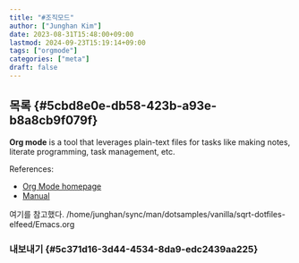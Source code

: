 ```yaml
---
title: "#조직모드"
author: ["Junghan Kim"]
date: 2023-08-31T15:48:00+09:00
lastmod: 2024-09-23T15:19:14+09:00
tags: ["orgmode"]
categories: ["meta"]
draft: false
---
```


## 목록 {#5cbd8e0e-db58-423b-a93e-b8a8cb9f079f}

**Org mode** is a tool that leverages plain-text files for tasks like making notes, literate programming, task management, etc.

References:

-   [Org Mode homepage](https://orgmode.org/)
-   [Manual](https://orgmode.org/manual/)

여기를 참고했다. /home/junghan/sync/man/dotsamples/vanilla/sqrt-dotfiles-elfeed/Emacs.org


### 내보내기 {#5c371d16-3d44-4534-8da9-edc2439aa225}
